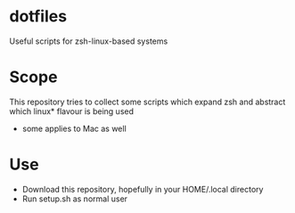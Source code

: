 # dotfiles
Useful scripts for zsh-linux-based systems

# Scope
This repository tries to collect some scripts which expand zsh and abstract which linux* flavour is being used

* some applies to Mac as well

# Use
- Download this repository, hopefully in your HOME/.local directory
- Run setup.sh as normal user
